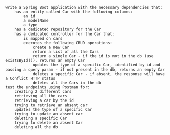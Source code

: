 
    write a Spring Boot application with the necessary dependencies that:
        has an entity called Car with the following columns:
            an id
            a modelName
            a type
        has a dedicated repository for the Car
        has a dedicated controller for the Car that:
            is mapped on cars
            executes the following CRUD operations:
                create a new Car
                return a list of all the Cars
                return a single Car - if the id is not in the db (use existsById()), returns an empty Car
                updates the type of a specific Car, identified by id and passing a query param - if not present in the db, returns an empty Car
                deletes a specific Car - if absent, the response will have a Conflict HTTP status
                deletes all the Cars in the db
    test the endpoints using Postman for:
        creating 2 different cars
        retrieving all the cars
        retrieving a car by the id
        trying to retrieve an absent car
        updates the type of a specific Car
        trying to update an absent car
        deleting a specific Car
        trying to delete an absent Car
        deleting all the db

